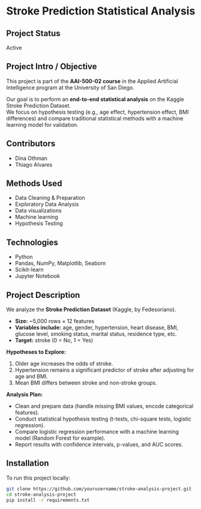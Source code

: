 # Stroke Prediction Statistical Analysis

## Project Status
Active

## Project Intro / Objective
This project is part of the **AAI-500-02 course** in the Applied Artificial Intelligence program at the University of San Diego.  

Our goal is to perform an **end-to-end statistical analysis** on the Kaggle Stroke Prediction Dataset.  
We focus on hypothesis testing (e.g., age effect, hypertension effect, BMI differences) and compare traditional statistical methods with a machine learning model for validation.  

## Contributors
- Dina Othman  
- Thiago Alvares
  
## Methods Used
- Data Cleaning & Preparation
- Exploratory Data Analysis
- Data visualizations
- Machine learning
- Hypothesis Testing

## Technologies
- Python  
- Pandas, NumPy, Matplotlib, Seaborn  
- Scikit-learn  
- Jupyter Notebook  

## Project Description
We analyze the **Stroke Prediction Dataset** (Kaggle, by Fedesoriano).  

- **Size:** ~5,000 rows × 12 features  
- **Variables include:** age, gender, hypertension, heart disease, BMI, glucose level, smoking status, marital status, residence type, etc.  
- **Target:** stroke (0 = No, 1 = Yes)  

**Hypotheses to Explore:**
1. Older age increases the odds of stroke.  
2. Hypertension remains a significant predictor of stroke after adjusting for age and BMI.  
3. Mean BMI differs between stroke and non-stroke groups.  
 

**Analysis Plan:**
- Clean and prepare data (handle missing BMI values, encode categorical features).  
- Conduct statistical hypothesis testing (t-tests, chi-square tests, logistic regression).  
- Compare logistic regression performance with a machine learning model (Random Forest for example).  
- Report results with confidence intervals, p-values, and AUC scores.  

## Installation
To run this project locally:
```bash
git clone https://github.com/yourusername/stroke-analysis-project.git
cd stroke-analysis-project
pip install -r requirements.txt
